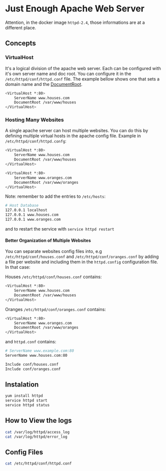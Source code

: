 # Just Enough Apache Web Server

Attention, in the docker image `httpd-2.4`, those informations are
at a different place.

## Concepts

### VirtualHost

It's a logical division of the apache web server. Each can be configured with
it's own server name and doc root. You can configure it in the `/etc/httpd/conf/httpd.conf`
file. The example bellow shows one that sets a domain name and the [DocumentRoot](https://support.reclaimhosting.com/hc/en-us/articles/4416677995799-Understanding-Document-Roots).

```bash
<VirtualHost *:80>
    ServerName www.houses.com
    DocumentRoot /var/www/houses
</VirtualHost>
```

### Hosting Many Websites

A single apache server can host multiple websites. You can do this by defining
multiple virtual hosts in the apache config file. Example in `/etc/httpd/conf/httpd.confg`:

```bash
<VirtualHost *:80>
    ServerName www.houses.com
    DocumentRoot /var/www/houses
</VirtualHost>

<VirtualHost *:80>
    ServerName www.oranges.com
    DocumentRoot /var/www/oranges
</VirtualHost>
```

Note: remember to add the entries to `/etc/hosts`:

```bash
# Host Database
127.0.0.1 localhost
127.0.0.1 www.houses.com
127.0.0.1 www.oranges.com
```

and to restart the service with `service httpd restart`

#### Better Organization of Multiple Websites

You can separate websites config files into, e.g `/etc/httpd/conf/houses.conf`
and `/etc/httpd/conf/oranges.conf` by adding a file per website and including
them in the `httpd.config` configuration file. In that case:

Houses `/etc/httpd/conf/houses.conf` contains:

```bash
<VirtualHost *:80>
    ServerName www.houses.com
    DocumentRoot /var/www/houses
</VirtualHost>

```

Oranges `/etc/httpd/conf/oranges.conf` contains:

```bash
<VirtualHost *:80>
    ServerName www.oranges.com
    DocumentRoot /var/www/oranges
</VirtualHost>

```

and `httpd.conf` contains:

```bash
# ServerName www.example.com:80
ServerName www.houses.com:80

Include conf/houses.conf
Include conf/oranges.conf
```

## Instalation

```bash
yum install httpd
service httpd start
service httpd status
```

## How to View the logs

```bash
cat /var/log/httpd/access_log
cat /var/log/httpd/error_log
```

## Config Files

```bash
cat /etc/httpd/conf/httpd.conf
```
